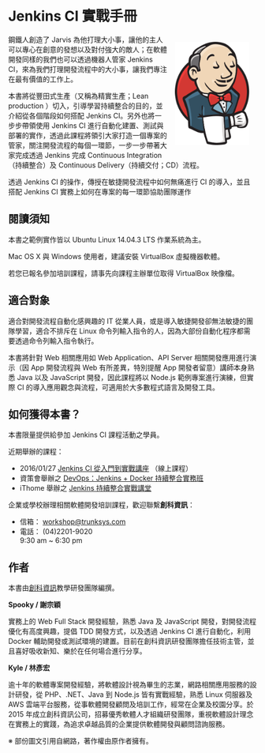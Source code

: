 Jenkins CI 實戰手冊
===================

<img src="img/jenkins-logo.png" alt="jenkins" width="30%" align="right" style="margin:15px" />

鋼鐵人創造了 Jarvis 為他打理大小事，讓他的主人可以專心在創意的發想以及對付強大的敵人；在軟體開發同樣的我們也可以透過機器人管家 Jenkins CI，來為我們打理開發流程中的大小事，讓我們專注在最有價值的工作上。

本書將從豐田式生產（又稱為精實生產；Lean production ）切入，引導學習持續整合的目的，並介紹從各個階段如何搭配 Jenkins CI。另外也將一步步帶領使用 Jenkins CI 進行自動化建置、測試與部署的實作，透過此課程將領引大家打造一個專案的管家，關注開發流程的每個一環節，一步一步帶著大家完成透過 Jenkins 完成 Continuous Integration（持續整合）及 Continuous Delivery（持續交付；CD）流程。

透過 Jenkins CI 的操作，傳授在敏捷開發流程中如何無痛進行 CI 的導入，並且搭配 Jenkins CI 實務上如何在專案的每一環節協助團隊運作

閱讀須知
--------

本書之範例實作皆以 Ubuntu Linux 14.04.3 LTS 作業系統為主。

Mac OS X 與 Windows 使用者，建議安裝 VirtualBox 虛擬機器軟體。

若您已報名參加培訓課程，請事先向課程主辦單位取得 VirtualBox 映像檔。

適合對象
--------

適合對開發流程自動化感興趣的 IT 從業人員，或是導入敏捷開發卻無法敏捷的團隊學習，適合不排斥在 Linux 命令列輸入指令的人，因為大部份自動化程序都需要透過命令列輸入指令執行。

本書將針對 Web 相關應用如 Web Application、API Server 相關開發應用進行演示（因 App 開發流程與 Web 有所差異，特別提醒 App 開發者留意）講師本身熟悉 Java 以及 JavaScript 開發，因此課程將以 Node.js 範例專案進行演練，但實際 CI 的導入應用觀念與流程，可適用於大多數程式語言及開發工具。

如何獲得本書？
------------

本書限量提供給參加 Jenkins CI 課程活動之學員。

近期舉辦的課程：

- 2016/01/27 [Jenkins CI 從入門到實戰講座](http://trunk-studio.kktix.cc/events/jenkins-2016001) （線上課程）
- 資策會舉辦之 [DevOps：Jenkins + Docker 持續整合實務班](http://www.iiiedu.org.tw/ites/JKS.htm)
- iThome 舉辦之 [Jenkins 持續整合實戰講堂](http://devopsconf.ithome.com.tw/workshop/jenkins/index.html)

企業或學校辦理相關軟體開發培訓課程，歡迎聯繫**創科資訊**：

* 信箱： workshop@trunksys.com
* 電話： (04)2201-9020<br/> 9:30 am ~ 6:30 pm

作者
----

本書由[創科資訊](http://trunk-studio.com/)教學研發團隊編撰。

**Spooky / 謝宗穎**

實務上的 Web Full Stack 開發經驗，熟悉 Java 及 JavaScript 開發，對開發流程優化有高度興趣，提倡 TDD 開發方式，以及透過 Jenkins CI 進行自動化，利用 Docker 輔助開發或測試環境的建置。目前在創科資訊研發團隊擔任技術主管，並且喜好吸收新知、樂於在任何場合進行分享。

**Kyle / 林彥宏**

逾十年的軟體專案開發經驗，將軟體設計視為畢生的志業，網路相關應用服務的設計研發，從 PHP、.NET、Java 到 Node.js 皆有實戰經驗，熟悉 Linux 伺服器及 AWS 雲端平台服務，從事軟體開發顧問及培訓工作，經常在企業及校園分享。於 2015 年成立創科資訊公司，招募優秀軟體人才組織研發團隊，重視軟體設計理念在實務上的實踐，為追求卓越品質的企業提供軟體開發與顧問諮詢服務。

※ 部份圖文引用自網路，著作權由原作者擁有。
